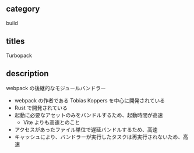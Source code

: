 ## category

build

## titles

Turbopack

## description

webpack の後継的なモジュールバンドラー

- webpack の作者である Tobias Koppers を中心に開発されている
- Rust で開発されている
- 起動に必要なアセットのみをバンドルするため、起動時間が高速
  - Vite よりも高速とのこと
- アクセスがあったファイル単位で遅延バンドルするため、高速
- キャッシュにより、バンドラーが実行したタスクは再実行されないため、高速
